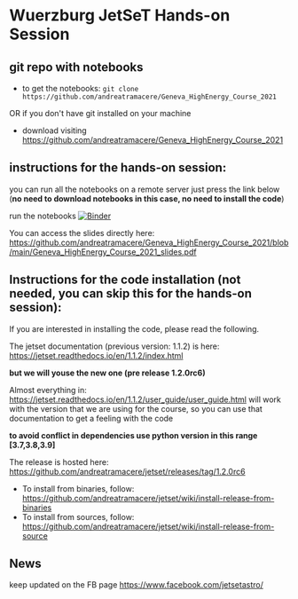 # Wuerzburg JetSeT Hands-on Session

## git repo with notebooks 

- to get the notebooks:
  `git clone https://github.com/andreatramacere/Geneva_HighEnergy_Course_2021`

OR if you don't have git installed on your machine

- download visiting <https://github.com/andreatramacere/Geneva_HighEnergy_Course_2021>

## instructions for the hands-on session: 

you can run all the notebooks on a remote server just press the link below (**no need to download notebooks in this case, no need to install the code**)

run the notebooks [![Binder](https://mybinder.org/badge_logo.svg)](https://mybinder.org/v2/gh/andreatramacere/Geneva_HighEnergy_Course_2021/HEAD)

You can access the slides directly here: https://github.com/andreatramacere/Geneva_HighEnergy_Course_2021/blob/main/Geneva_HighEnergy_Course_2021_slides.pdf





## Instructions for the code installation (not needed, you can skip this for the hands-on session): 

If you are interested in installing the code, please read the following.

The jetset documentation (previous version: 1.1.2) is here: https://jetset.readthedocs.io/en/1.1.2/index.html

**but we will youse the new one (pre release 1.2.0rc6)**

Almost everything in: https://jetset.readthedocs.io/en/1.1.2/user_guide/user_guide.html
will work with the version that we are using for the course, so you can use that documentation to get a feeling with the code

**to avoid conflict in dependencies use python version in this range [3.7,3.8,3.9]**

The release is hosted here: <https://github.com/andreatramacere/jetset/releases/tag/1.2.0rc6>

- To install from binaries, follow: <https://github.com/andreatramacere/jetset/wiki/install-release-from-binaries>
- To install from sources, follow: <https://github.com/andreatramacere/jetset/wiki/install-release-from-source>


## News
keep updated on the FB page <https://www.facebook.com/jetsetastro/>
